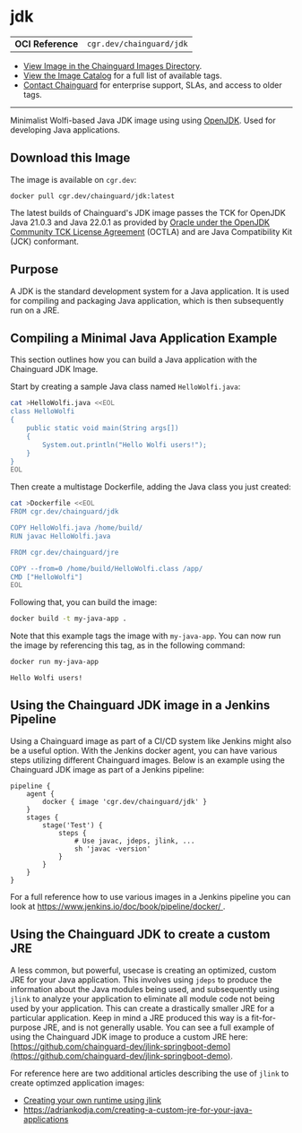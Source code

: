<!--monopod:start-->
# jdk
| | |
| - | - |
| **OCI Reference** | `cgr.dev/chainguard/jdk` |


* [View Image in the Chainguard Images Directory](https://images.chainguard.dev/directory/image/jdk/overview).
* [View the Image Catalog](https://console.chainguard.dev/images/catalog) for a full list of available tags.
* [Contact Chainguard](https://www.chainguard.dev/chainguard-images) for enterprise support, SLAs, and access to older tags.

---
<!--monopod:end-->

<!--overview:start-->
Minimalist Wolfi-based Java JDK image using using [OpenJDK](https://openjdk.org/projects/jdk/).  Used for developing Java applications.
<!--overview:end-->

<!--getting:start-->
## Download this Image
The image is available on `cgr.dev`:

```
docker pull cgr.dev/chainguard/jdk:latest
```
<!--getting:end-->

<!--body:start-->

The latest builds of Chainguard's JDK image passes the TCK for OpenJDK Java 21.0.3 and Java 22.0.1 as provided by [Oracle under the OpenJDK Community TCK License Agreement](https://openjdk.org/groups/conformance/JckAccess/index.html) (OCTLA) and are Java Compatibility Kit (JCK) conformant.

## Purpose

A JDK is the standard development system for a Java application. It is used for compiling and packaging Java application, which is then subsequently run on a JRE.

## Compiling a Minimal Java Application Example

This section outlines how you can build a Java application with the Chainguard JDK Image.

Start by creating a sample Java class named `HelloWolfi.java`:

```sh
cat >HelloWolfi.java <<EOL
class HelloWolfi
{
    public static void main(String args[])
    {
        System.out.println("Hello Wolfi users!");
    }
}
EOL
```

Then create a multistage Dockerfile, adding the Java class you just created:

```sh
cat >Dockerfile <<EOL
FROM cgr.dev/chainguard/jdk

COPY HelloWolfi.java /home/build/
RUN javac HelloWolfi.java

FROM cgr.dev/chainguard/jre

COPY --from=0 /home/build/HelloWolfi.class /app/
CMD ["HelloWolfi"]
EOL
```

Following that, you can build the image:

```sh
docker build -t my-java-app .
```

Note that this example tags the image with `my-java-app`. You can now run the image by referencing this tag, as in the following command:

```sh
docker run my-java-app
```
```
Hello Wolfi users!
```

## Using the Chainguard JDK image in a Jenkins Pipeline

Using a Chainguard image as part of a CI/CD system like Jenkins might also be a useful option. With the Jenkins docker agent, you can have various steps utilizing different Chainguard images. Below is an example using the Chainguard JDK image as part of a Jenkins pipeline:

```
pipeline {
    agent {
        docker { image 'cgr.dev/chainguard/jdk' }
    }
    stages {
        stage('Test') {
            steps {
                # Use javac, jdeps, jlink, ...
                sh 'javac -version'
            }
        }
    }
}
```

For a full reference how to use various images in a Jenkins pipeline you can look at [https://www.jenkins.io/doc/book/pipeline/docker/
](https://www.jenkins.io/doc/book/pipeline/docker/).

## Using the Chainguard JDK to create a custom JRE

A less common, but powerful, usecase is creating an optimized, custom JRE for your Java application. This involves using `jdeps` to produce the information about the Java modules being used, and subsequently using `jlink` to analyze your application to eliminate all module code not being used by your application. This can create a drastically smaller JRE for a particular application. Keep in mind a JRE produced this way is a fit-for-purpose JRE, and is not generally usable. You can see a full example of using the Chainguard JDK image to produce a custom JRE here: [https://github.com/chainguard-dev/jlink-springboot-demo](https://github.com/chainguard-dev/jlink-springboot-demo).

For reference here are two additional articles describing the use of `jlink` to create optimzed application images: 
- [Creating your own runtime using jlink](https://adoptium.net/en-GB/blog/2021/10/jlink-to-produce-own-runtime/)
- https://adriankodja.com/creating-a-custom-jre-for-your-java-applications

<!--body:end-->

